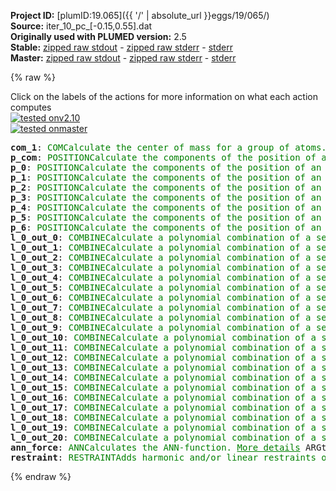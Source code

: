 **Project ID:** [plumID:19.065]({{ '/' | absolute_url }}eggs/19/065/)  
**Source:** iter_10_pc_[-0.15,0.55].dat  
**Originally used with PLUMED version:** 2.5  
**Stable:** [zipped raw stdout](iter_10_pc_[-0.15,0.55].dat.plumed.stdout.txt.zip) - [zipped raw stderr](iter_10_pc_[-0.15,0.55].dat.plumed.stderr.txt.zip) - [stderr](iter_10_pc_[-0.15,0.55].dat.plumed.stderr)  
**Master:** [zipped raw stdout](iter_10_pc_[-0.15,0.55].dat.plumed_master.stdout.txt.zip) - [zipped raw stderr](iter_10_pc_[-0.15,0.55].dat.plumed_master.stderr.txt.zip) - [stderr](iter_10_pc_[-0.15,0.55].dat.plumed_master.stderr)  

{% raw %}
<div class="plumedpreheader">
<div class="headerInfo" id="value_details_data/iter_10_pc_[-0.15,0.55].dat"> Click on the labels of the actions for more information on what each action computes </div>
<div class="containerBadge">
<div class="headerBadge"><a href="iter_10_pc_[-0.15,0.55].dat.plumed.stderr"><img src="https://img.shields.io/badge/v2.10-passing-green.svg" alt="tested onv2.10" /></a></div>
<div class="headerBadge"><a href="iter_10_pc_[-0.15,0.55].dat.plumed_master.stderr"><img src="https://img.shields.io/badge/master-passing-green.svg" alt="tested onmaster" /></a></div>
</div>
</div>
<pre class="plumedlisting">
<b name="data/iter_10_pc_[-0.15,0.55].datcom_1" onclick='showPath("data/iter_10_pc_[-0.15,0.55].dat","data/iter_10_pc_[-0.15,0.55].datcom_1","data/iter_10_pc_[-0.15,0.55].datcom_1","brown")'>com_1</b>: <span class="plumedtooltip" style="color:green">COM<span class="right">Calculate the center of mass for a group of atoms. <a href="https://www.plumed.org/doc-master/user-doc/html/COM" style="color:green">More details</a><i></i></span></span> <span class="plumedtooltip">ATOMS<span class="right">the list of atoms which are involved the virtual atom's definition<i></i></span></span>=2,5,7,9,15,17,19
<span style="display:none;" id="data/iter_10_pc_[-0.15,0.55].datcom_1">The COM action with label <b>com_1</b> calculates something</span><b name="data/iter_10_pc_[-0.15,0.55].datp_com" onclick='showPath("data/iter_10_pc_[-0.15,0.55].dat","data/iter_10_pc_[-0.15,0.55].datp_com","data/iter_10_pc_[-0.15,0.55].datp_com","brown")'>p_com</b>: <span class="plumedtooltip" style="color:green">POSITION<span class="right">Calculate the components of the position of an atom or atoms. <a href="https://www.plumed.org/doc-master/user-doc/html/POSITION" style="color:green">More details</a><i></i></span></span> <span class="plumedtooltip">ATOM<span class="right">the atom number<i></i></span></span>=<b name="data/iter_10_pc_[-0.15,0.55].datcom_1">com_1</b>
<span style="display:none;" id="data/iter_10_pc_[-0.15,0.55].datp_com">The POSITION action with label <b>p_com</b> calculates the following quantities:<table  align="center" frame="void" width="95%" cellpadding="5%"><tr><td width="5%"><b> Quantity </b>  </td><td><b> Description </b> </td></tr><tr><td width="5%">p_com.x</td><td>the x-component of the atom position</td></tr><tr><td width="5%">p_com.y</td><td>the y-component of the atom position</td></tr><tr><td width="5%">p_com.z</td><td>the z-component of the atom position</td></tr></table></span><b name="data/iter_10_pc_[-0.15,0.55].datp_0" onclick='showPath("data/iter_10_pc_[-0.15,0.55].dat","data/iter_10_pc_[-0.15,0.55].datp_0","data/iter_10_pc_[-0.15,0.55].datp_0","brown")'>p_0</b>: <span class="plumedtooltip" style="color:green">POSITION<span class="right">Calculate the components of the position of an atom or atoms. <a href="https://www.plumed.org/doc-master/user-doc/html/POSITION" style="color:green">More details</a><i></i></span></span> <span class="plumedtooltip">ATOM<span class="right">the atom number<i></i></span></span>=2
<span style="display:none;" id="data/iter_10_pc_[-0.15,0.55].datp_0">The POSITION action with label <b>p_0</b> calculates the following quantities:<table  align="center" frame="void" width="95%" cellpadding="5%"><tr><td width="5%"><b> Quantity </b>  </td><td><b> Description </b> </td></tr><tr><td width="5%">p_0.x</td><td>the x-component of the atom position</td></tr><tr><td width="5%">p_0.y</td><td>the y-component of the atom position</td></tr><tr><td width="5%">p_0.z</td><td>the z-component of the atom position</td></tr></table></span><b name="data/iter_10_pc_[-0.15,0.55].datp_1" onclick='showPath("data/iter_10_pc_[-0.15,0.55].dat","data/iter_10_pc_[-0.15,0.55].datp_1","data/iter_10_pc_[-0.15,0.55].datp_1","brown")'>p_1</b>: <span class="plumedtooltip" style="color:green">POSITION<span class="right">Calculate the components of the position of an atom or atoms. <a href="https://www.plumed.org/doc-master/user-doc/html/POSITION" style="color:green">More details</a><i></i></span></span> <span class="plumedtooltip">ATOM<span class="right">the atom number<i></i></span></span>=5
<span style="display:none;" id="data/iter_10_pc_[-0.15,0.55].datp_1">The POSITION action with label <b>p_1</b> calculates the following quantities:<table  align="center" frame="void" width="95%" cellpadding="5%"><tr><td width="5%"><b> Quantity </b>  </td><td><b> Description </b> </td></tr><tr><td width="5%">p_1.x</td><td>the x-component of the atom position</td></tr><tr><td width="5%">p_1.y</td><td>the y-component of the atom position</td></tr><tr><td width="5%">p_1.z</td><td>the z-component of the atom position</td></tr></table></span><b name="data/iter_10_pc_[-0.15,0.55].datp_2" onclick='showPath("data/iter_10_pc_[-0.15,0.55].dat","data/iter_10_pc_[-0.15,0.55].datp_2","data/iter_10_pc_[-0.15,0.55].datp_2","brown")'>p_2</b>: <span class="plumedtooltip" style="color:green">POSITION<span class="right">Calculate the components of the position of an atom or atoms. <a href="https://www.plumed.org/doc-master/user-doc/html/POSITION" style="color:green">More details</a><i></i></span></span> <span class="plumedtooltip">ATOM<span class="right">the atom number<i></i></span></span>=7
<span style="display:none;" id="data/iter_10_pc_[-0.15,0.55].datp_2">The POSITION action with label <b>p_2</b> calculates the following quantities:<table  align="center" frame="void" width="95%" cellpadding="5%"><tr><td width="5%"><b> Quantity </b>  </td><td><b> Description </b> </td></tr><tr><td width="5%">p_2.x</td><td>the x-component of the atom position</td></tr><tr><td width="5%">p_2.y</td><td>the y-component of the atom position</td></tr><tr><td width="5%">p_2.z</td><td>the z-component of the atom position</td></tr></table></span><b name="data/iter_10_pc_[-0.15,0.55].datp_3" onclick='showPath("data/iter_10_pc_[-0.15,0.55].dat","data/iter_10_pc_[-0.15,0.55].datp_3","data/iter_10_pc_[-0.15,0.55].datp_3","brown")'>p_3</b>: <span class="plumedtooltip" style="color:green">POSITION<span class="right">Calculate the components of the position of an atom or atoms. <a href="https://www.plumed.org/doc-master/user-doc/html/POSITION" style="color:green">More details</a><i></i></span></span> <span class="plumedtooltip">ATOM<span class="right">the atom number<i></i></span></span>=9
<span style="display:none;" id="data/iter_10_pc_[-0.15,0.55].datp_3">The POSITION action with label <b>p_3</b> calculates the following quantities:<table  align="center" frame="void" width="95%" cellpadding="5%"><tr><td width="5%"><b> Quantity </b>  </td><td><b> Description </b> </td></tr><tr><td width="5%">p_3.x</td><td>the x-component of the atom position</td></tr><tr><td width="5%">p_3.y</td><td>the y-component of the atom position</td></tr><tr><td width="5%">p_3.z</td><td>the z-component of the atom position</td></tr></table></span><b name="data/iter_10_pc_[-0.15,0.55].datp_4" onclick='showPath("data/iter_10_pc_[-0.15,0.55].dat","data/iter_10_pc_[-0.15,0.55].datp_4","data/iter_10_pc_[-0.15,0.55].datp_4","brown")'>p_4</b>: <span class="plumedtooltip" style="color:green">POSITION<span class="right">Calculate the components of the position of an atom or atoms. <a href="https://www.plumed.org/doc-master/user-doc/html/POSITION" style="color:green">More details</a><i></i></span></span> <span class="plumedtooltip">ATOM<span class="right">the atom number<i></i></span></span>=15
<span style="display:none;" id="data/iter_10_pc_[-0.15,0.55].datp_4">The POSITION action with label <b>p_4</b> calculates the following quantities:<table  align="center" frame="void" width="95%" cellpadding="5%"><tr><td width="5%"><b> Quantity </b>  </td><td><b> Description </b> </td></tr><tr><td width="5%">p_4.x</td><td>the x-component of the atom position</td></tr><tr><td width="5%">p_4.y</td><td>the y-component of the atom position</td></tr><tr><td width="5%">p_4.z</td><td>the z-component of the atom position</td></tr></table></span><b name="data/iter_10_pc_[-0.15,0.55].datp_5" onclick='showPath("data/iter_10_pc_[-0.15,0.55].dat","data/iter_10_pc_[-0.15,0.55].datp_5","data/iter_10_pc_[-0.15,0.55].datp_5","brown")'>p_5</b>: <span class="plumedtooltip" style="color:green">POSITION<span class="right">Calculate the components of the position of an atom or atoms. <a href="https://www.plumed.org/doc-master/user-doc/html/POSITION" style="color:green">More details</a><i></i></span></span> <span class="plumedtooltip">ATOM<span class="right">the atom number<i></i></span></span>=17
<span style="display:none;" id="data/iter_10_pc_[-0.15,0.55].datp_5">The POSITION action with label <b>p_5</b> calculates the following quantities:<table  align="center" frame="void" width="95%" cellpadding="5%"><tr><td width="5%"><b> Quantity </b>  </td><td><b> Description </b> </td></tr><tr><td width="5%">p_5.x</td><td>the x-component of the atom position</td></tr><tr><td width="5%">p_5.y</td><td>the y-component of the atom position</td></tr><tr><td width="5%">p_5.z</td><td>the z-component of the atom position</td></tr></table></span><b name="data/iter_10_pc_[-0.15,0.55].datp_6" onclick='showPath("data/iter_10_pc_[-0.15,0.55].dat","data/iter_10_pc_[-0.15,0.55].datp_6","data/iter_10_pc_[-0.15,0.55].datp_6","brown")'>p_6</b>: <span class="plumedtooltip" style="color:green">POSITION<span class="right">Calculate the components of the position of an atom or atoms. <a href="https://www.plumed.org/doc-master/user-doc/html/POSITION" style="color:green">More details</a><i></i></span></span> <span class="plumedtooltip">ATOM<span class="right">the atom number<i></i></span></span>=19
<span style="display:none;" id="data/iter_10_pc_[-0.15,0.55].datp_6">The POSITION action with label <b>p_6</b> calculates the following quantities:<table  align="center" frame="void" width="95%" cellpadding="5%"><tr><td width="5%"><b> Quantity </b>  </td><td><b> Description </b> </td></tr><tr><td width="5%">p_6.x</td><td>the x-component of the atom position</td></tr><tr><td width="5%">p_6.y</td><td>the y-component of the atom position</td></tr><tr><td width="5%">p_6.z</td><td>the z-component of the atom position</td></tr></table></span><b name="data/iter_10_pc_[-0.15,0.55].datl_0_out_0" onclick='showPath("data/iter_10_pc_[-0.15,0.55].dat","data/iter_10_pc_[-0.15,0.55].datl_0_out_0","data/iter_10_pc_[-0.15,0.55].datl_0_out_0","brown")'>l_0_out_0</b>: <span class="plumedtooltip" style="color:green">COMBINE<span class="right">Calculate a polynomial combination of a set of other variables. <a href="https://www.plumed.org/doc-master/user-doc/html/COMBINE" style="color:green">More details</a><i></i></span></span> <span class="plumedtooltip">PERIODIC<span class="right">if the output of your function is periodic then you should specify the periodicity of the function<i></i></span></span>=NO <span class="plumedtooltip">COEFFICIENTS<span class="right"> the coefficients of the arguments in your function<i></i></span></span>=2.000000,-2.000000 <span class="plumedtooltip">ARG<span class="right">the values input to this function<i></i></span></span>=<b name="data/iter_10_pc_[-0.15,0.55].datp_0">p_0.x</b>,<b name="data/iter_10_pc_[-0.15,0.55].datp_com">p_com.x</b>
<span style="display:none;" id="data/iter_10_pc_[-0.15,0.55].datl_0_out_0">The COMBINE action with label <b>l_0_out_0</b> calculates the following quantities:<table  align="center" frame="void" width="95%" cellpadding="5%"><tr><td width="5%"><b> Quantity </b>  </td><td><b> Description </b> </td></tr><tr><td width="5%">l_0_out_0.value</td><td>a linear combination</td></tr></table></span><b name="data/iter_10_pc_[-0.15,0.55].datl_0_out_1" onclick='showPath("data/iter_10_pc_[-0.15,0.55].dat","data/iter_10_pc_[-0.15,0.55].datl_0_out_1","data/iter_10_pc_[-0.15,0.55].datl_0_out_1","brown")'>l_0_out_1</b>: <span class="plumedtooltip" style="color:green">COMBINE<span class="right">Calculate a polynomial combination of a set of other variables. <a href="https://www.plumed.org/doc-master/user-doc/html/COMBINE" style="color:green">More details</a><i></i></span></span> <span class="plumedtooltip">PERIODIC<span class="right">if the output of your function is periodic then you should specify the periodicity of the function<i></i></span></span>=NO <span class="plumedtooltip">COEFFICIENTS<span class="right"> the coefficients of the arguments in your function<i></i></span></span>=2.000000,-2.000000 <span class="plumedtooltip">ARG<span class="right">the values input to this function<i></i></span></span>=<b name="data/iter_10_pc_[-0.15,0.55].datp_0">p_0.y</b>,<b name="data/iter_10_pc_[-0.15,0.55].datp_com">p_com.y</b>
<span style="display:none;" id="data/iter_10_pc_[-0.15,0.55].datl_0_out_1">The COMBINE action with label <b>l_0_out_1</b> calculates the following quantities:<table  align="center" frame="void" width="95%" cellpadding="5%"><tr><td width="5%"><b> Quantity </b>  </td><td><b> Description </b> </td></tr><tr><td width="5%">l_0_out_1.value</td><td>a linear combination</td></tr></table></span><b name="data/iter_10_pc_[-0.15,0.55].datl_0_out_2" onclick='showPath("data/iter_10_pc_[-0.15,0.55].dat","data/iter_10_pc_[-0.15,0.55].datl_0_out_2","data/iter_10_pc_[-0.15,0.55].datl_0_out_2","brown")'>l_0_out_2</b>: <span class="plumedtooltip" style="color:green">COMBINE<span class="right">Calculate a polynomial combination of a set of other variables. <a href="https://www.plumed.org/doc-master/user-doc/html/COMBINE" style="color:green">More details</a><i></i></span></span> <span class="plumedtooltip">PERIODIC<span class="right">if the output of your function is periodic then you should specify the periodicity of the function<i></i></span></span>=NO <span class="plumedtooltip">COEFFICIENTS<span class="right"> the coefficients of the arguments in your function<i></i></span></span>=2.000000,-2.000000 <span class="plumedtooltip">ARG<span class="right">the values input to this function<i></i></span></span>=<b name="data/iter_10_pc_[-0.15,0.55].datp_0">p_0.z</b>,<b name="data/iter_10_pc_[-0.15,0.55].datp_com">p_com.z</b>
<span style="display:none;" id="data/iter_10_pc_[-0.15,0.55].datl_0_out_2">The COMBINE action with label <b>l_0_out_2</b> calculates the following quantities:<table  align="center" frame="void" width="95%" cellpadding="5%"><tr><td width="5%"><b> Quantity </b>  </td><td><b> Description </b> </td></tr><tr><td width="5%">l_0_out_2.value</td><td>a linear combination</td></tr></table></span><b name="data/iter_10_pc_[-0.15,0.55].datl_0_out_3" onclick='showPath("data/iter_10_pc_[-0.15,0.55].dat","data/iter_10_pc_[-0.15,0.55].datl_0_out_3","data/iter_10_pc_[-0.15,0.55].datl_0_out_3","brown")'>l_0_out_3</b>: <span class="plumedtooltip" style="color:green">COMBINE<span class="right">Calculate a polynomial combination of a set of other variables. <a href="https://www.plumed.org/doc-master/user-doc/html/COMBINE" style="color:green">More details</a><i></i></span></span> <span class="plumedtooltip">PERIODIC<span class="right">if the output of your function is periodic then you should specify the periodicity of the function<i></i></span></span>=NO <span class="plumedtooltip">COEFFICIENTS<span class="right"> the coefficients of the arguments in your function<i></i></span></span>=2.000000,-2.000000 <span class="plumedtooltip">ARG<span class="right">the values input to this function<i></i></span></span>=<b name="data/iter_10_pc_[-0.15,0.55].datp_1">p_1.x</b>,<b name="data/iter_10_pc_[-0.15,0.55].datp_com">p_com.x</b>
<span style="display:none;" id="data/iter_10_pc_[-0.15,0.55].datl_0_out_3">The COMBINE action with label <b>l_0_out_3</b> calculates the following quantities:<table  align="center" frame="void" width="95%" cellpadding="5%"><tr><td width="5%"><b> Quantity </b>  </td><td><b> Description </b> </td></tr><tr><td width="5%">l_0_out_3.value</td><td>a linear combination</td></tr></table></span><b name="data/iter_10_pc_[-0.15,0.55].datl_0_out_4" onclick='showPath("data/iter_10_pc_[-0.15,0.55].dat","data/iter_10_pc_[-0.15,0.55].datl_0_out_4","data/iter_10_pc_[-0.15,0.55].datl_0_out_4","brown")'>l_0_out_4</b>: <span class="plumedtooltip" style="color:green">COMBINE<span class="right">Calculate a polynomial combination of a set of other variables. <a href="https://www.plumed.org/doc-master/user-doc/html/COMBINE" style="color:green">More details</a><i></i></span></span> <span class="plumedtooltip">PERIODIC<span class="right">if the output of your function is periodic then you should specify the periodicity of the function<i></i></span></span>=NO <span class="plumedtooltip">COEFFICIENTS<span class="right"> the coefficients of the arguments in your function<i></i></span></span>=2.000000,-2.000000 <span class="plumedtooltip">ARG<span class="right">the values input to this function<i></i></span></span>=<b name="data/iter_10_pc_[-0.15,0.55].datp_1">p_1.y</b>,<b name="data/iter_10_pc_[-0.15,0.55].datp_com">p_com.y</b>
<span style="display:none;" id="data/iter_10_pc_[-0.15,0.55].datl_0_out_4">The COMBINE action with label <b>l_0_out_4</b> calculates the following quantities:<table  align="center" frame="void" width="95%" cellpadding="5%"><tr><td width="5%"><b> Quantity </b>  </td><td><b> Description </b> </td></tr><tr><td width="5%">l_0_out_4.value</td><td>a linear combination</td></tr></table></span><b name="data/iter_10_pc_[-0.15,0.55].datl_0_out_5" onclick='showPath("data/iter_10_pc_[-0.15,0.55].dat","data/iter_10_pc_[-0.15,0.55].datl_0_out_5","data/iter_10_pc_[-0.15,0.55].datl_0_out_5","brown")'>l_0_out_5</b>: <span class="plumedtooltip" style="color:green">COMBINE<span class="right">Calculate a polynomial combination of a set of other variables. <a href="https://www.plumed.org/doc-master/user-doc/html/COMBINE" style="color:green">More details</a><i></i></span></span> <span class="plumedtooltip">PERIODIC<span class="right">if the output of your function is periodic then you should specify the periodicity of the function<i></i></span></span>=NO <span class="plumedtooltip">COEFFICIENTS<span class="right"> the coefficients of the arguments in your function<i></i></span></span>=2.000000,-2.000000 <span class="plumedtooltip">ARG<span class="right">the values input to this function<i></i></span></span>=<b name="data/iter_10_pc_[-0.15,0.55].datp_1">p_1.z</b>,<b name="data/iter_10_pc_[-0.15,0.55].datp_com">p_com.z</b>
<span style="display:none;" id="data/iter_10_pc_[-0.15,0.55].datl_0_out_5">The COMBINE action with label <b>l_0_out_5</b> calculates the following quantities:<table  align="center" frame="void" width="95%" cellpadding="5%"><tr><td width="5%"><b> Quantity </b>  </td><td><b> Description </b> </td></tr><tr><td width="5%">l_0_out_5.value</td><td>a linear combination</td></tr></table></span><b name="data/iter_10_pc_[-0.15,0.55].datl_0_out_6" onclick='showPath("data/iter_10_pc_[-0.15,0.55].dat","data/iter_10_pc_[-0.15,0.55].datl_0_out_6","data/iter_10_pc_[-0.15,0.55].datl_0_out_6","brown")'>l_0_out_6</b>: <span class="plumedtooltip" style="color:green">COMBINE<span class="right">Calculate a polynomial combination of a set of other variables. <a href="https://www.plumed.org/doc-master/user-doc/html/COMBINE" style="color:green">More details</a><i></i></span></span> <span class="plumedtooltip">PERIODIC<span class="right">if the output of your function is periodic then you should specify the periodicity of the function<i></i></span></span>=NO <span class="plumedtooltip">COEFFICIENTS<span class="right"> the coefficients of the arguments in your function<i></i></span></span>=2.000000,-2.000000 <span class="plumedtooltip">ARG<span class="right">the values input to this function<i></i></span></span>=<b name="data/iter_10_pc_[-0.15,0.55].datp_2">p_2.x</b>,<b name="data/iter_10_pc_[-0.15,0.55].datp_com">p_com.x</b>
<span style="display:none;" id="data/iter_10_pc_[-0.15,0.55].datl_0_out_6">The COMBINE action with label <b>l_0_out_6</b> calculates the following quantities:<table  align="center" frame="void" width="95%" cellpadding="5%"><tr><td width="5%"><b> Quantity </b>  </td><td><b> Description </b> </td></tr><tr><td width="5%">l_0_out_6.value</td><td>a linear combination</td></tr></table></span><b name="data/iter_10_pc_[-0.15,0.55].datl_0_out_7" onclick='showPath("data/iter_10_pc_[-0.15,0.55].dat","data/iter_10_pc_[-0.15,0.55].datl_0_out_7","data/iter_10_pc_[-0.15,0.55].datl_0_out_7","brown")'>l_0_out_7</b>: <span class="plumedtooltip" style="color:green">COMBINE<span class="right">Calculate a polynomial combination of a set of other variables. <a href="https://www.plumed.org/doc-master/user-doc/html/COMBINE" style="color:green">More details</a><i></i></span></span> <span class="plumedtooltip">PERIODIC<span class="right">if the output of your function is periodic then you should specify the periodicity of the function<i></i></span></span>=NO <span class="plumedtooltip">COEFFICIENTS<span class="right"> the coefficients of the arguments in your function<i></i></span></span>=2.000000,-2.000000 <span class="plumedtooltip">ARG<span class="right">the values input to this function<i></i></span></span>=<b name="data/iter_10_pc_[-0.15,0.55].datp_2">p_2.y</b>,<b name="data/iter_10_pc_[-0.15,0.55].datp_com">p_com.y</b>
<span style="display:none;" id="data/iter_10_pc_[-0.15,0.55].datl_0_out_7">The COMBINE action with label <b>l_0_out_7</b> calculates the following quantities:<table  align="center" frame="void" width="95%" cellpadding="5%"><tr><td width="5%"><b> Quantity </b>  </td><td><b> Description </b> </td></tr><tr><td width="5%">l_0_out_7.value</td><td>a linear combination</td></tr></table></span><b name="data/iter_10_pc_[-0.15,0.55].datl_0_out_8" onclick='showPath("data/iter_10_pc_[-0.15,0.55].dat","data/iter_10_pc_[-0.15,0.55].datl_0_out_8","data/iter_10_pc_[-0.15,0.55].datl_0_out_8","brown")'>l_0_out_8</b>: <span class="plumedtooltip" style="color:green">COMBINE<span class="right">Calculate a polynomial combination of a set of other variables. <a href="https://www.plumed.org/doc-master/user-doc/html/COMBINE" style="color:green">More details</a><i></i></span></span> <span class="plumedtooltip">PERIODIC<span class="right">if the output of your function is periodic then you should specify the periodicity of the function<i></i></span></span>=NO <span class="plumedtooltip">COEFFICIENTS<span class="right"> the coefficients of the arguments in your function<i></i></span></span>=2.000000,-2.000000 <span class="plumedtooltip">ARG<span class="right">the values input to this function<i></i></span></span>=<b name="data/iter_10_pc_[-0.15,0.55].datp_2">p_2.z</b>,<b name="data/iter_10_pc_[-0.15,0.55].datp_com">p_com.z</b>
<span style="display:none;" id="data/iter_10_pc_[-0.15,0.55].datl_0_out_8">The COMBINE action with label <b>l_0_out_8</b> calculates the following quantities:<table  align="center" frame="void" width="95%" cellpadding="5%"><tr><td width="5%"><b> Quantity </b>  </td><td><b> Description </b> </td></tr><tr><td width="5%">l_0_out_8.value</td><td>a linear combination</td></tr></table></span><b name="data/iter_10_pc_[-0.15,0.55].datl_0_out_9" onclick='showPath("data/iter_10_pc_[-0.15,0.55].dat","data/iter_10_pc_[-0.15,0.55].datl_0_out_9","data/iter_10_pc_[-0.15,0.55].datl_0_out_9","brown")'>l_0_out_9</b>: <span class="plumedtooltip" style="color:green">COMBINE<span class="right">Calculate a polynomial combination of a set of other variables. <a href="https://www.plumed.org/doc-master/user-doc/html/COMBINE" style="color:green">More details</a><i></i></span></span> <span class="plumedtooltip">PERIODIC<span class="right">if the output of your function is periodic then you should specify the periodicity of the function<i></i></span></span>=NO <span class="plumedtooltip">COEFFICIENTS<span class="right"> the coefficients of the arguments in your function<i></i></span></span>=2.000000,-2.000000 <span class="plumedtooltip">ARG<span class="right">the values input to this function<i></i></span></span>=<b name="data/iter_10_pc_[-0.15,0.55].datp_3">p_3.x</b>,<b name="data/iter_10_pc_[-0.15,0.55].datp_com">p_com.x</b>
<span style="display:none;" id="data/iter_10_pc_[-0.15,0.55].datl_0_out_9">The COMBINE action with label <b>l_0_out_9</b> calculates the following quantities:<table  align="center" frame="void" width="95%" cellpadding="5%"><tr><td width="5%"><b> Quantity </b>  </td><td><b> Description </b> </td></tr><tr><td width="5%">l_0_out_9.value</td><td>a linear combination</td></tr></table></span><b name="data/iter_10_pc_[-0.15,0.55].datl_0_out_10" onclick='showPath("data/iter_10_pc_[-0.15,0.55].dat","data/iter_10_pc_[-0.15,0.55].datl_0_out_10","data/iter_10_pc_[-0.15,0.55].datl_0_out_10","brown")'>l_0_out_10</b>: <span class="plumedtooltip" style="color:green">COMBINE<span class="right">Calculate a polynomial combination of a set of other variables. <a href="https://www.plumed.org/doc-master/user-doc/html/COMBINE" style="color:green">More details</a><i></i></span></span> <span class="plumedtooltip">PERIODIC<span class="right">if the output of your function is periodic then you should specify the periodicity of the function<i></i></span></span>=NO <span class="plumedtooltip">COEFFICIENTS<span class="right"> the coefficients of the arguments in your function<i></i></span></span>=2.000000,-2.000000 <span class="plumedtooltip">ARG<span class="right">the values input to this function<i></i></span></span>=<b name="data/iter_10_pc_[-0.15,0.55].datp_3">p_3.y</b>,<b name="data/iter_10_pc_[-0.15,0.55].datp_com">p_com.y</b>
<span style="display:none;" id="data/iter_10_pc_[-0.15,0.55].datl_0_out_10">The COMBINE action with label <b>l_0_out_10</b> calculates the following quantities:<table  align="center" frame="void" width="95%" cellpadding="5%"><tr><td width="5%"><b> Quantity </b>  </td><td><b> Description </b> </td></tr><tr><td width="5%">l_0_out_10.value</td><td>a linear combination</td></tr></table></span><b name="data/iter_10_pc_[-0.15,0.55].datl_0_out_11" onclick='showPath("data/iter_10_pc_[-0.15,0.55].dat","data/iter_10_pc_[-0.15,0.55].datl_0_out_11","data/iter_10_pc_[-0.15,0.55].datl_0_out_11","brown")'>l_0_out_11</b>: <span class="plumedtooltip" style="color:green">COMBINE<span class="right">Calculate a polynomial combination of a set of other variables. <a href="https://www.plumed.org/doc-master/user-doc/html/COMBINE" style="color:green">More details</a><i></i></span></span> <span class="plumedtooltip">PERIODIC<span class="right">if the output of your function is periodic then you should specify the periodicity of the function<i></i></span></span>=NO <span class="plumedtooltip">COEFFICIENTS<span class="right"> the coefficients of the arguments in your function<i></i></span></span>=2.000000,-2.000000 <span class="plumedtooltip">ARG<span class="right">the values input to this function<i></i></span></span>=<b name="data/iter_10_pc_[-0.15,0.55].datp_3">p_3.z</b>,<b name="data/iter_10_pc_[-0.15,0.55].datp_com">p_com.z</b>
<span style="display:none;" id="data/iter_10_pc_[-0.15,0.55].datl_0_out_11">The COMBINE action with label <b>l_0_out_11</b> calculates the following quantities:<table  align="center" frame="void" width="95%" cellpadding="5%"><tr><td width="5%"><b> Quantity </b>  </td><td><b> Description </b> </td></tr><tr><td width="5%">l_0_out_11.value</td><td>a linear combination</td></tr></table></span><b name="data/iter_10_pc_[-0.15,0.55].datl_0_out_12" onclick='showPath("data/iter_10_pc_[-0.15,0.55].dat","data/iter_10_pc_[-0.15,0.55].datl_0_out_12","data/iter_10_pc_[-0.15,0.55].datl_0_out_12","brown")'>l_0_out_12</b>: <span class="plumedtooltip" style="color:green">COMBINE<span class="right">Calculate a polynomial combination of a set of other variables. <a href="https://www.plumed.org/doc-master/user-doc/html/COMBINE" style="color:green">More details</a><i></i></span></span> <span class="plumedtooltip">PERIODIC<span class="right">if the output of your function is periodic then you should specify the periodicity of the function<i></i></span></span>=NO <span class="plumedtooltip">COEFFICIENTS<span class="right"> the coefficients of the arguments in your function<i></i></span></span>=2.000000,-2.000000 <span class="plumedtooltip">ARG<span class="right">the values input to this function<i></i></span></span>=<b name="data/iter_10_pc_[-0.15,0.55].datp_4">p_4.x</b>,<b name="data/iter_10_pc_[-0.15,0.55].datp_com">p_com.x</b>
<span style="display:none;" id="data/iter_10_pc_[-0.15,0.55].datl_0_out_12">The COMBINE action with label <b>l_0_out_12</b> calculates the following quantities:<table  align="center" frame="void" width="95%" cellpadding="5%"><tr><td width="5%"><b> Quantity </b>  </td><td><b> Description </b> </td></tr><tr><td width="5%">l_0_out_12.value</td><td>a linear combination</td></tr></table></span><b name="data/iter_10_pc_[-0.15,0.55].datl_0_out_13" onclick='showPath("data/iter_10_pc_[-0.15,0.55].dat","data/iter_10_pc_[-0.15,0.55].datl_0_out_13","data/iter_10_pc_[-0.15,0.55].datl_0_out_13","brown")'>l_0_out_13</b>: <span class="plumedtooltip" style="color:green">COMBINE<span class="right">Calculate a polynomial combination of a set of other variables. <a href="https://www.plumed.org/doc-master/user-doc/html/COMBINE" style="color:green">More details</a><i></i></span></span> <span class="plumedtooltip">PERIODIC<span class="right">if the output of your function is periodic then you should specify the periodicity of the function<i></i></span></span>=NO <span class="plumedtooltip">COEFFICIENTS<span class="right"> the coefficients of the arguments in your function<i></i></span></span>=2.000000,-2.000000 <span class="plumedtooltip">ARG<span class="right">the values input to this function<i></i></span></span>=<b name="data/iter_10_pc_[-0.15,0.55].datp_4">p_4.y</b>,<b name="data/iter_10_pc_[-0.15,0.55].datp_com">p_com.y</b>
<span style="display:none;" id="data/iter_10_pc_[-0.15,0.55].datl_0_out_13">The COMBINE action with label <b>l_0_out_13</b> calculates the following quantities:<table  align="center" frame="void" width="95%" cellpadding="5%"><tr><td width="5%"><b> Quantity </b>  </td><td><b> Description </b> </td></tr><tr><td width="5%">l_0_out_13.value</td><td>a linear combination</td></tr></table></span><b name="data/iter_10_pc_[-0.15,0.55].datl_0_out_14" onclick='showPath("data/iter_10_pc_[-0.15,0.55].dat","data/iter_10_pc_[-0.15,0.55].datl_0_out_14","data/iter_10_pc_[-0.15,0.55].datl_0_out_14","brown")'>l_0_out_14</b>: <span class="plumedtooltip" style="color:green">COMBINE<span class="right">Calculate a polynomial combination of a set of other variables. <a href="https://www.plumed.org/doc-master/user-doc/html/COMBINE" style="color:green">More details</a><i></i></span></span> <span class="plumedtooltip">PERIODIC<span class="right">if the output of your function is periodic then you should specify the periodicity of the function<i></i></span></span>=NO <span class="plumedtooltip">COEFFICIENTS<span class="right"> the coefficients of the arguments in your function<i></i></span></span>=2.000000,-2.000000 <span class="plumedtooltip">ARG<span class="right">the values input to this function<i></i></span></span>=<b name="data/iter_10_pc_[-0.15,0.55].datp_4">p_4.z</b>,<b name="data/iter_10_pc_[-0.15,0.55].datp_com">p_com.z</b>
<span style="display:none;" id="data/iter_10_pc_[-0.15,0.55].datl_0_out_14">The COMBINE action with label <b>l_0_out_14</b> calculates the following quantities:<table  align="center" frame="void" width="95%" cellpadding="5%"><tr><td width="5%"><b> Quantity </b>  </td><td><b> Description </b> </td></tr><tr><td width="5%">l_0_out_14.value</td><td>a linear combination</td></tr></table></span><b name="data/iter_10_pc_[-0.15,0.55].datl_0_out_15" onclick='showPath("data/iter_10_pc_[-0.15,0.55].dat","data/iter_10_pc_[-0.15,0.55].datl_0_out_15","data/iter_10_pc_[-0.15,0.55].datl_0_out_15","brown")'>l_0_out_15</b>: <span class="plumedtooltip" style="color:green">COMBINE<span class="right">Calculate a polynomial combination of a set of other variables. <a href="https://www.plumed.org/doc-master/user-doc/html/COMBINE" style="color:green">More details</a><i></i></span></span> <span class="plumedtooltip">PERIODIC<span class="right">if the output of your function is periodic then you should specify the periodicity of the function<i></i></span></span>=NO <span class="plumedtooltip">COEFFICIENTS<span class="right"> the coefficients of the arguments in your function<i></i></span></span>=2.000000,-2.000000 <span class="plumedtooltip">ARG<span class="right">the values input to this function<i></i></span></span>=<b name="data/iter_10_pc_[-0.15,0.55].datp_5">p_5.x</b>,<b name="data/iter_10_pc_[-0.15,0.55].datp_com">p_com.x</b>
<span style="display:none;" id="data/iter_10_pc_[-0.15,0.55].datl_0_out_15">The COMBINE action with label <b>l_0_out_15</b> calculates the following quantities:<table  align="center" frame="void" width="95%" cellpadding="5%"><tr><td width="5%"><b> Quantity </b>  </td><td><b> Description </b> </td></tr><tr><td width="5%">l_0_out_15.value</td><td>a linear combination</td></tr></table></span><b name="data/iter_10_pc_[-0.15,0.55].datl_0_out_16" onclick='showPath("data/iter_10_pc_[-0.15,0.55].dat","data/iter_10_pc_[-0.15,0.55].datl_0_out_16","data/iter_10_pc_[-0.15,0.55].datl_0_out_16","brown")'>l_0_out_16</b>: <span class="plumedtooltip" style="color:green">COMBINE<span class="right">Calculate a polynomial combination of a set of other variables. <a href="https://www.plumed.org/doc-master/user-doc/html/COMBINE" style="color:green">More details</a><i></i></span></span> <span class="plumedtooltip">PERIODIC<span class="right">if the output of your function is periodic then you should specify the periodicity of the function<i></i></span></span>=NO <span class="plumedtooltip">COEFFICIENTS<span class="right"> the coefficients of the arguments in your function<i></i></span></span>=2.000000,-2.000000 <span class="plumedtooltip">ARG<span class="right">the values input to this function<i></i></span></span>=<b name="data/iter_10_pc_[-0.15,0.55].datp_5">p_5.y</b>,<b name="data/iter_10_pc_[-0.15,0.55].datp_com">p_com.y</b>
<span style="display:none;" id="data/iter_10_pc_[-0.15,0.55].datl_0_out_16">The COMBINE action with label <b>l_0_out_16</b> calculates the following quantities:<table  align="center" frame="void" width="95%" cellpadding="5%"><tr><td width="5%"><b> Quantity </b>  </td><td><b> Description </b> </td></tr><tr><td width="5%">l_0_out_16.value</td><td>a linear combination</td></tr></table></span><b name="data/iter_10_pc_[-0.15,0.55].datl_0_out_17" onclick='showPath("data/iter_10_pc_[-0.15,0.55].dat","data/iter_10_pc_[-0.15,0.55].datl_0_out_17","data/iter_10_pc_[-0.15,0.55].datl_0_out_17","brown")'>l_0_out_17</b>: <span class="plumedtooltip" style="color:green">COMBINE<span class="right">Calculate a polynomial combination of a set of other variables. <a href="https://www.plumed.org/doc-master/user-doc/html/COMBINE" style="color:green">More details</a><i></i></span></span> <span class="plumedtooltip">PERIODIC<span class="right">if the output of your function is periodic then you should specify the periodicity of the function<i></i></span></span>=NO <span class="plumedtooltip">COEFFICIENTS<span class="right"> the coefficients of the arguments in your function<i></i></span></span>=2.000000,-2.000000 <span class="plumedtooltip">ARG<span class="right">the values input to this function<i></i></span></span>=<b name="data/iter_10_pc_[-0.15,0.55].datp_5">p_5.z</b>,<b name="data/iter_10_pc_[-0.15,0.55].datp_com">p_com.z</b>
<span style="display:none;" id="data/iter_10_pc_[-0.15,0.55].datl_0_out_17">The COMBINE action with label <b>l_0_out_17</b> calculates the following quantities:<table  align="center" frame="void" width="95%" cellpadding="5%"><tr><td width="5%"><b> Quantity </b>  </td><td><b> Description </b> </td></tr><tr><td width="5%">l_0_out_17.value</td><td>a linear combination</td></tr></table></span><b name="data/iter_10_pc_[-0.15,0.55].datl_0_out_18" onclick='showPath("data/iter_10_pc_[-0.15,0.55].dat","data/iter_10_pc_[-0.15,0.55].datl_0_out_18","data/iter_10_pc_[-0.15,0.55].datl_0_out_18","brown")'>l_0_out_18</b>: <span class="plumedtooltip" style="color:green">COMBINE<span class="right">Calculate a polynomial combination of a set of other variables. <a href="https://www.plumed.org/doc-master/user-doc/html/COMBINE" style="color:green">More details</a><i></i></span></span> <span class="plumedtooltip">PERIODIC<span class="right">if the output of your function is periodic then you should specify the periodicity of the function<i></i></span></span>=NO <span class="plumedtooltip">COEFFICIENTS<span class="right"> the coefficients of the arguments in your function<i></i></span></span>=2.000000,-2.000000 <span class="plumedtooltip">ARG<span class="right">the values input to this function<i></i></span></span>=<b name="data/iter_10_pc_[-0.15,0.55].datp_6">p_6.x</b>,<b name="data/iter_10_pc_[-0.15,0.55].datp_com">p_com.x</b>
<span style="display:none;" id="data/iter_10_pc_[-0.15,0.55].datl_0_out_18">The COMBINE action with label <b>l_0_out_18</b> calculates the following quantities:<table  align="center" frame="void" width="95%" cellpadding="5%"><tr><td width="5%"><b> Quantity </b>  </td><td><b> Description </b> </td></tr><tr><td width="5%">l_0_out_18.value</td><td>a linear combination</td></tr></table></span><b name="data/iter_10_pc_[-0.15,0.55].datl_0_out_19" onclick='showPath("data/iter_10_pc_[-0.15,0.55].dat","data/iter_10_pc_[-0.15,0.55].datl_0_out_19","data/iter_10_pc_[-0.15,0.55].datl_0_out_19","brown")'>l_0_out_19</b>: <span class="plumedtooltip" style="color:green">COMBINE<span class="right">Calculate a polynomial combination of a set of other variables. <a href="https://www.plumed.org/doc-master/user-doc/html/COMBINE" style="color:green">More details</a><i></i></span></span> <span class="plumedtooltip">PERIODIC<span class="right">if the output of your function is periodic then you should specify the periodicity of the function<i></i></span></span>=NO <span class="plumedtooltip">COEFFICIENTS<span class="right"> the coefficients of the arguments in your function<i></i></span></span>=2.000000,-2.000000 <span class="plumedtooltip">ARG<span class="right">the values input to this function<i></i></span></span>=<b name="data/iter_10_pc_[-0.15,0.55].datp_6">p_6.y</b>,<b name="data/iter_10_pc_[-0.15,0.55].datp_com">p_com.y</b>
<span style="display:none;" id="data/iter_10_pc_[-0.15,0.55].datl_0_out_19">The COMBINE action with label <b>l_0_out_19</b> calculates the following quantities:<table  align="center" frame="void" width="95%" cellpadding="5%"><tr><td width="5%"><b> Quantity </b>  </td><td><b> Description </b> </td></tr><tr><td width="5%">l_0_out_19.value</td><td>a linear combination</td></tr></table></span><b name="data/iter_10_pc_[-0.15,0.55].datl_0_out_20" onclick='showPath("data/iter_10_pc_[-0.15,0.55].dat","data/iter_10_pc_[-0.15,0.55].datl_0_out_20","data/iter_10_pc_[-0.15,0.55].datl_0_out_20","brown")'>l_0_out_20</b>: <span class="plumedtooltip" style="color:green">COMBINE<span class="right">Calculate a polynomial combination of a set of other variables. <a href="https://www.plumed.org/doc-master/user-doc/html/COMBINE" style="color:green">More details</a><i></i></span></span> <span class="plumedtooltip">PERIODIC<span class="right">if the output of your function is periodic then you should specify the periodicity of the function<i></i></span></span>=NO <span class="plumedtooltip">COEFFICIENTS<span class="right"> the coefficients of the arguments in your function<i></i></span></span>=2.000000,-2.000000 <span class="plumedtooltip">ARG<span class="right">the values input to this function<i></i></span></span>=<b name="data/iter_10_pc_[-0.15,0.55].datp_6">p_6.z</b>,<b name="data/iter_10_pc_[-0.15,0.55].datp_com">p_com.z</b>
<span style="display:none;" id="data/iter_10_pc_[-0.15,0.55].datl_0_out_20">The COMBINE action with label <b>l_0_out_20</b> calculates the following quantities:<table  align="center" frame="void" width="95%" cellpadding="5%"><tr><td width="5%"><b> Quantity </b>  </td><td><b> Description </b> </td></tr><tr><td width="5%">l_0_out_20.value</td><td>a linear combination</td></tr></table></span><b name="data/iter_10_pc_[-0.15,0.55].datann_force" onclick='showPath("data/iter_10_pc_[-0.15,0.55].dat","data/iter_10_pc_[-0.15,0.55].datann_force","data/iter_10_pc_[-0.15,0.55].datann_force","brown")'>ann_force</b>: <span class="plumedtooltip" style="color:green">ANN<span class="right">Calculates the ANN-function. <a href="https://www.plumed.org/doc-master/user-doc/html/ANN" style="color:green">More details</a><i></i></span></span> <span class="plumedtooltip">ARG<span class="right">the labels of the values from which the function is calculated<i></i></span></span>=<b name="data/iter_10_pc_[-0.15,0.55].datl_0_out_0">l_0_out_0</b>,<b name="data/iter_10_pc_[-0.15,0.55].datl_0_out_1">l_0_out_1</b>,<b name="data/iter_10_pc_[-0.15,0.55].datl_0_out_2">l_0_out_2</b>,<b name="data/iter_10_pc_[-0.15,0.55].datl_0_out_3">l_0_out_3</b>,<b name="data/iter_10_pc_[-0.15,0.55].datl_0_out_4">l_0_out_4</b>,<b name="data/iter_10_pc_[-0.15,0.55].datl_0_out_5">l_0_out_5</b>,<b name="data/iter_10_pc_[-0.15,0.55].datl_0_out_6">l_0_out_6</b>,<b name="data/iter_10_pc_[-0.15,0.55].datl_0_out_7">l_0_out_7</b>,<b name="data/iter_10_pc_[-0.15,0.55].datl_0_out_8">l_0_out_8</b>,<b name="data/iter_10_pc_[-0.15,0.55].datl_0_out_9">l_0_out_9</b>,<b name="data/iter_10_pc_[-0.15,0.55].datl_0_out_10">l_0_out_10</b>,<b name="data/iter_10_pc_[-0.15,0.55].datl_0_out_11">l_0_out_11</b>,<b name="data/iter_10_pc_[-0.15,0.55].datl_0_out_12">l_0_out_12</b>,<b name="data/iter_10_pc_[-0.15,0.55].datl_0_out_13">l_0_out_13</b>,<b name="data/iter_10_pc_[-0.15,0.55].datl_0_out_14">l_0_out_14</b>,<b name="data/iter_10_pc_[-0.15,0.55].datl_0_out_15">l_0_out_15</b>,<b name="data/iter_10_pc_[-0.15,0.55].datl_0_out_16">l_0_out_16</b>,<b name="data/iter_10_pc_[-0.15,0.55].datl_0_out_17">l_0_out_17</b>,<b name="data/iter_10_pc_[-0.15,0.55].datl_0_out_18">l_0_out_18</b>,<b name="data/iter_10_pc_[-0.15,0.55].datl_0_out_19">l_0_out_19</b>,<b name="data/iter_10_pc_[-0.15,0.55].datl_0_out_20">l_0_out_20</b> <span class="plumedtooltip">NUM_LAYERS<span class="right">number of layers of the neural network<i></i></span></span>=3 <span class="plumedtooltip">NUM_NODES<span class="right">numbers of nodes in each layer of the neural network<i></i></span></span>=21,40,2 <span class="plumedtooltip">ACTIVATIONS<span class="right">activation functions for the neural network<i></i></span></span>=Tanh,Tanh  <span class="plumedtooltip">WEIGHTS0<span class="right">flattened weight arrays connecting adjacent layers, WEIGHTS0 represents flattened weight array connecting layer 0 and layer 1, WEIGHTS1 represents flattened weight array connecting layer 1 and layer 2, <i></i></span></span>=0.13987583,0.26415795,0.094360493,-0.18946418,0.53385878,-0.20047298,-0.036153372,0.19182011,0.49418068,-0.70487386,0.23159948,0.014220564,-0.24646579,-0.63583744,0.086460233,0.065823473,0.11421653,-0.45453489,0.66145843,0.054777112,-0.1936903,0.44278848,-0.098487005,-0.80080974,0.019091543,0.039730046,0.019826679,-0.074036248,-0.0048938165,-0.28527814,0.021635776,-0.34953821,0.22836483,0.70774716,-0.014183694,-0.6198746,-0.65167511,-0.28773293,0.60251284,-0.019424222,-0.18058701,0.11222731,-0.35325977,0.51981115,-0.96178192,1.0646397,0.56247956,1.253358,-0.48680428,0.013624298,-0.68584597,-0.49143004,-0.13549812,0.84923697,-0.45193172,-0.65204042,-0.56669474,0.55349982,0.1125632,0.60020101,0.42356923,-0.0013237076,-0.38586017,-0.63212657,0.47466955,0.37426299,0.27545068,-0.021120112,0.15774716,-0.10468721,0.16504098,0.11849122,0.16006806,-0.51532614,0.020741805,-0.42017403,0.53029442,0.5205887,0.36222139,-0.87471646,-0.44424519,0.16828914,-0.27506283,0.017113004,0.27377704,0.55677319,0.35905582,-0.024141146,0.1256576,-0.13651708,-0.19031338,-0.17143315,0.1491276,-0.2723501,-0.33544892,0.069212146,0.42600152,-0.70871818,0.59561747,-0.30132008,0.043713994,-0.046565652,0.48450986,0.42890149,-0.16567826,0.51270628,-0.15038148,-0.95898277,-0.40031463,-0.82796246,1.3939456,0.055310331,0.24602573,-0.9488852,-0.7219668,-0.04530691,0.29218853,0.1448718,1.0627643,-1.2576782,-0.07299076,-0.27787986,0.64302361,0.81732166,0.078344174,-0.13925198,-0.48299101,-0.74583721,-0.23936404,0.6520372,0.81693065,0.07053113,-0.62748361,-0.71666348,-0.15658741,-0.094541535,0.032680225,-0.081146799,0.82810825,1.2440903,0.5127424,-0.39299959,-0.86234099,-0.133596,0.093420602,0.1211158,-0.11351255,0.72740179,0.79012215,0.68785763,-0.28791305,-1.8740214,-0.62533188,0.32390034,0.63019282,-0.24251089,-0.66821647,-0.52068716,-1.1597655,-0.21578538,1.0280677,0.11533312,-0.20542282,-0.62668079,0.18258016,-0.25411206,0.13999161,0.2225295,0.85850781,0.0097939931,0.11733259,-0.19117424,0.040327609,0.01685551,0.51249564,0.098693088,0.017623316,-0.23312317,-0.090214103,0.27110544,0.53545749,0.093826041,-0.39405486,-1.0216218,0.22849356,0.099314891,-0.18798032,-0.095601678,0.21700327,-0.43934351,-0.29520205,-0.64761984,-0.19850551,0.077464916,0.0093014808,0.046027079,-0.027840022,-0.12782791,0.14787163,0.0041889683,0.1455895,-0.8343184,-0.071231849,-0.75821561,0.60174453,0.21899156,0.93454492,0.052402791,0.078387223,0.067307569,-0.11394116,-0.26696399,1.1892419,0.96840769,0.55506474,-1.0780843,-0.094756208,-0.78564662,0.32148826,-0.26678288,0.052973002,-1.0373559,-1.0225607,-0.61851788,0.49862599,0.32999417,0.78350341,-0.27913669,-0.047990814,0.30112123,0.55420685,-0.70327663,-0.075569183,-0.39555407,-0.15647042,-0.1771864,-0.1082353,-0.39820129,0.16942716,0.38289973,0.065628588,-0.07310845,0.3179816,-0.10714433,0.31535393,-0.034692701,0.35923764,-0.1505394,-0.42372239,0.48910457,-0.21976161,-0.74791217,0.82731867,-0.41271073,-0.35555121,-1.1258107,0.27435428,0.30324322,0.88261837,-0.5981397,-0.058102433,0.019586856,0.14094299,-0.2681506,-1.3140967,0.60246772,0.077660948,0.8632049,-0.42561519,-0.050917264,-0.18758279,-0.051409408,-0.05610618,0.32596245,-0.094518013,-0.21002139,0.080423445,0.27723029,0.090376906,-0.28022197,-0.23205486,0.15255591,-0.36762074,0.19958916,0.36742198,-0.24127917,0.22655083,-0.12245553,0.16638961,-0.27627963,0.11578454,0.15133983,-0.25174874,-0.34604788,-0.79542869,-1.24891,0.038179193,0.21083461,1.1957104,0.84141821,-0.43380305,-0.14617339,-0.38682345,0.2842665,1.1199974,-0.077668078,-0.080805436,-0.65115237,-0.95752287,0.11569913,0.33764929,0.5966872,0.24397814,-0.766716,0.24468029,0.59345812,0.74314058,0.55267698,-1.3945358,-0.54612207,0.13499831,0.78413284,0.045812804,0.29738143,-0.29081076,-1.0102271,-0.23918194,1.2532966,0.14786294,-0.50196946,-0.7998423,0.088720135,0.13248356,0.018095337,0.63374984,-0.18357833,0.10482501,0.45491984,0.36227992,-0.41963944,0.53160286,-0.56902868,0.20600516,-0.15712976,0.63712412,-0.21270421,-0.057469033,-0.019666418,-0.21604159,-0.19984472,0.38477442,0.17451881,0.015548335,-0.033549692,0.27666536,0.2017584,0.016127843,0.57272869,-0.52379555,-0.53485173,-1.3775141,0.41652837,0.014511939,0.35867196,-0.44397417,0.25415885,-0.27239263,0.1496328,0.77666605,1.2206219,-0.012696067,0.61889118,-0.65178907,0.1243059,-0.23456296,0.39399621,0.53213763,-0.21858662,-0.11007427,0.018962467,0.17693789,0.3039628,-0.062333714,-0.20822538,0.24905926,0.14575426,-0.37904334,-0.1985914,0.29568252,0.33813176,0.1692425,0.26020437,-0.11568037,-0.35176462,0.0010229259,0.24110341,0.18316226,0.043574773,-0.15246171,-0.90526348,0.48548326,-0.088550381,0.68181711,-0.87827319,-1.0572108,-0.30852509,0.21321367,0.71730834,0.43645465,-0.70527881,0.33365682,-0.16244116,0.75996596,1.0421518,0.48262557,-0.36825985,-0.7487191,-0.016516389,0.7137832,-0.20329413,-0.55343336,-1.1785481,-0.082194231,-0.17654845,1.4549285,-0.97469443,0.32451412,-0.7366274,0.18918964,0.7108621,0.49063116,0.069308586,-0.048524722,-0.90032238,1.1381444,-0.40776628,0.55521727,-0.33424497,-0.71231234,-0.064436577,-0.086322397,-0.42695904,-0.56119478,-0.065771721,0.32606041,0.26114792,0.017173987,-0.071377315,-0.015569756,-0.096639566,0.061190099,0.45011753,-0.063113764,0.10273068,-0.60571921,0.26541173,0.25487086,1.0641959,-0.47055262,0.14626662,0.34713683,0.01376804,-0.47914529,-0.29655138,0.85178906,0.91092193,-0.70731014,-0.97488081,-0.62372237,0.43675259,0.21587758,0.017937407,0.0257002,-1.1022961,-0.41718137,0.88500947,0.61677194,0.7806651,-0.46608722,-0.35685518,0.38806611,0.082189009,0.41206068,-1.0820748,-0.099996753,-0.42461962,0.82959849,1.3352288,0.81911027,-0.38830933,-0.46232897,-0.82035589,1.1626059,0.17139377,-0.13998212,-0.5070641,-0.89434737,-0.43167982,0.39500728,0.50768191,0.62250429,-0.49600109,-0.13676277,0.36266813,-0.83026356,0.33864585,0.29675347,1.8292525,0.29084989,0.19160114,-0.95758748,-0.22894309,0.34209549,0.97390306,-0.82774478,-0.19265062,-1.1206849,-0.19606249,-0.45859811,0.7182098,0.19015644,0.069847293,-0.055049829,0.57478124,-0.34654543,0.64680308,-0.20894974,0.81511915,0.27918443,0.89838648,0.20248538,-0.5794459,-0.59687543,0.084736541,-0.43117052,0.30096349,-0.56948709,-0.25997227,-0.48261181,-0.56299549,0.62291825,0.35202017,0.044366252,0.63538295,-0.091509402,0.16670236,0.25956118,-0.20442148,-0.007752202,0.32516775,-0.2550289,-0.075518206,0.12785046,-0.085364886,0.31076974,-0.15416592,0.25106746,-0.0088743605,0.017350754,0.15282963,0.35492587,-0.33659121,0.090737335,0.0061554844,0.18452522,-0.12452418,0.078454271,-0.28154662,0.67035377,-0.62496603,0.1982737,0.12749478,0.21315317,-0.38453171,0.28966081,-0.042846911,0.43425301,-0.16060987,0.10549511,-0.25665498,0.81917703,-0.14279158,0.33521837,-0.62103242,0.40483385,0.31039295,-0.08333125,0.18894449,-1.1120983,-0.62054956,0.10346358,2.0455019,-0.20142092,-0.27316335,-0.979559,-0.11569982,0.2752049,0.60194659,0.75957549,0.57087862,-1.1133014,0.30036366,0.074147291,0.65176654,-0.088370159,-0.13229556,-0.40442136,-0.17075564,-0.72607452,-0.10545373,0.26933482,-0.85513484,0.89157206,-0.68190145,-0.22618999,-0.6425817,0.077234112,0.23782894,-0.38055491,-0.71784085,0.55253339,-1.0504522,0.2468781,0.40636271,0.31640133,-0.028946741,0.046872407,0.15878521,0.11479054,0.090188503,0.60215527,-0.74229211,0.53839868,0.055959634,0.93373984,-1.4830749,-0.16013542,-0.10540083,0.93832731,-0.27850959,0.91037965,-0.036309607,-0.69893551,-0.64946181,1.0244976,0.14967664,0.17158507,-0.85514569,-0.16771615,-0.52267742,-0.19036582,-0.071647488,-0.23538381,-0.37180758,0.081060611,0.19046387,-0.19574416,-0.36217618,-0.05177426,-0.38356221,-0.16835107,0.2589778,-0.12636678,0.3750771,-0.14461251,0.26840666,-0.3996602,0.4236277,0.18129304,-0.29185662,0.16652225,-0.25746667,-0.59690773,0.49105069,0.56727278,0.15385485,-0.53279829,-0.78252769,0.2726095,0.57042313,0.33961648,0.77077645,-0.11921652,-0.43213794,0.44733557,0.61226535,0.84003949,0.11559467,-0.72909075,-0.032930616,-0.20549802,-0.24068302,0.54071546,0.0078451876,-0.63361585,0.73486233,-1.315074,-0.19968294,-1.3468301,0.35579211,0.37603876,0.62474418,-0.037774198,0.93212384,-0.31500119,0.73658055,0.074995123,0.59098244,-0.39613947,-0.25039887,-0.32475641,0.2474716,-0.71198994,-0.16091511,0.099620782,-0.19487858,0.95565903,0.33156168,0.09315823,-1.054722,0.24042369,-0.21820362,0.56474054,-0.32377639,-0.098392673,0.1431668,0.084584773,0.21520694,-1.4011014,0.20251624,-0.20160048,0.59613848,0.11283679,-0.083702885,-0.036212388,-0.23935467,-0.35868037,0.27263585,-0.11624818,0.22046982,-0.22497061,0.10877141,-0.20900506,0.24344395,0.45454392,0.20347901,-0.31709167,0.4000881,0.26507846,-0.74512309,-0.42898753,-0.093863882,0.22249046,-0.18832399,0.05860978,-0.010871725,0.21666461,-0.060154956,-0.20069277,0.28841552,-0.068410255,0.3163774,0.20740429,-0.096267745,-0.26114038,0.081562139,0.078165635,-0.19534576,0.011602839,-0.22527546,0.27859488,0.29143184,-0.023508998,-0.21411861,0.086425655,-0.29031831,-0.044804662,-0.84702682,0.56345588,0.37054163,0.52720863,-1.4014198,0.70584702,0.03983783,0.5867759,-0.032352351,0.92972392,-0.024632335,0.025392806,-0.019444309,0.9866038,-0.592448,0.26621461,-0.9367128,0.051923864,-0.68164307,-0.1429286,-0.090460829,-0.18031597,-0.96835214,-0.58924717,-0.1279043,0.24167083,1.2564619,0.39807907,-0.32847112,-0.45164403,0.65905315,0.70476854,0.50346869,0.5207324,0.13026799,-1.2215848,-0.28321618,0.059198741,0.26519749,-0.57023674,-0.18681493,-0.40169844,-0.10825604,-0.52521247,0.80738467,-1.0467932,0.78826082,-0.50031537,0.18421316,-0.53861558,0.038372893,-0.31275865,-0.27247715,-0.79613382,1.004238,-0.54932731,0.22898562,-0.52784699,0.33283654,0.015931735,0.12694503,0.44710454,0.75697172 <span class="plumedtooltip">WEIGHTS1<span class="right">flattened weight arrays connecting adjacent layers, WEIGHTS0 represents flattened weight array connecting layer 0 and layer 1, WEIGHTS1 represents flattened weight array connecting layer 1 and layer 2, <i></i></span></span>=0.77344841,-0.29414463,-1.6978056,-0.13063663,0.39704907,1.8736819,0.72373867,2.0881131,0.18313161,0.355308,-1.916425,0.67006516,-0.92443782,-0.11423839,1.7971238,1.7798725,1.0098712,-1.7111522,-0.15189299,1.7747121,1.9996315,-0.24853724,-1.7898036,1.9107976,-2.1558392,1.3657448,0.0084374342,-0.13056301,1.795984,1.3411089,1.9075364,-0.31848818,-1.4542729,-1.775088,-0.58084404,-0.58970803,0.029906295,1.7895145,-1.7188559,1.7851392,-0.25304312,-1.6836355,0.3721332,-1.175071,-0.62329441,-0.39465141,1.4007956,-0.40331012,1.1107358,1.9117254,0.43985713,-0.14437149,-1.296436,0.24451791,-0.35389248,-0.37311333,0.49437895,0.30872315,-0.22298311,-0.38789687,-0.43545952,-1.645131,0.41830021,-0.3956145,0.46518299,-0.24318275,-0.41142401,-1.247003,-0.37899557,-0.29322559,-0.38944328,-0.93914151,0.34314537,0.37776199,-1.4658709,-0.74603903,-0.12951267,-0.37005571,0.37495339,-0.37983003  <span class="plumedtooltip">BIASES0<span class="right">bias array for each layer of the neural network, BIASES0 represents bias array for layer 1, BIASES1 represents bias array for layer 2, <i></i></span></span>=-0.0055254959,0.78720057,0.014547006,0.80796558,-0.13996057,-0.024399251,0.93444455,-0.030929221,-0.72495371,-0.88794476,0.046587817,-0.012610422,-0.77836734,0.21859954,-0.017470572,-0.030374831,-0.19417678,0.041147519,-0.10680339,-0.034718998,-0.02578192,0.68725622,0.035567258,-0.030912522,0.028020585,0.0083604837,0.059522483,0.78927821,-0.01162482,-0.060221627,-0.031542361,0.34519917,0.05392414,0.0096205194,-0.88806677,-0.83240187,0.068880782,-0.014645247,0.049268197,-0.033397291 <span class="plumedtooltip">BIASES1<span class="right">bias array for each layer of the neural network, BIASES0 represents bias array for layer 1, BIASES1 represents bias array for layer 2, <i></i></span></span>=0.30446702,1.768932
<span style="display:none;" id="data/iter_10_pc_[-0.15,0.55].datann_force">The ANN action with label <b>ann_force</b> calculates the following quantities:<table  align="center" frame="void" width="95%" cellpadding="5%"><tr><td width="5%"><b> Quantity </b>  </td><td><b> Description </b> </td></tr><tr><td width="5%">ann_force.node</td><td>components of ANN outputs</td></tr></table></span><b name="data/iter_10_pc_[-0.15,0.55].datrestraint" onclick='showPath("data/iter_10_pc_[-0.15,0.55].dat","data/iter_10_pc_[-0.15,0.55].datrestraint","data/iter_10_pc_[-0.15,0.55].datrestraint","brown")'>restraint</b>: <span class="plumedtooltip" style="color:green">RESTRAINT<span class="right">Adds harmonic and/or linear restraints on one or more variables. <a href="https://www.plumed.org/doc-master/user-doc/html/RESTRAINT" style="color:green">More details</a><i></i></span></span> <span class="plumedtooltip">ARG<span class="right">the values the harmonic restraint acts upon<i></i></span></span>=<b name="data/iter_10_pc_[-0.15,0.55].datann_force">ann_force.node-0</b>,<b name="data/iter_10_pc_[-0.15,0.55].datann_force">ann_force.node-1</b> <span class="plumedtooltip">AT<span class="right">the position of the restraint<i></i></span></span>=-0.15,0.55 <span class="plumedtooltip">KAPPA<span class="right"> specifies that the restraint is harmonic and what the values of the force constants on each of the variables are<i></i></span></span>=3000,3000
<span style="display:none;" id="data/iter_10_pc_[-0.15,0.55].datrestraint">The RESTRAINT action with label <b>restraint</b> calculates the following quantities:<table  align="center" frame="void" width="95%" cellpadding="5%"><tr><td width="5%"><b> Quantity </b>  </td><td><b> Description </b> </td></tr><tr><td width="5%">restraint.bias</td><td>the instantaneous value of the bias potential</td></tr><tr><td width="5%">restraint.force2</td><td>the instantaneous value of the squared force due to this bias potential</td></tr></table></span></pre>
{% endraw %}
